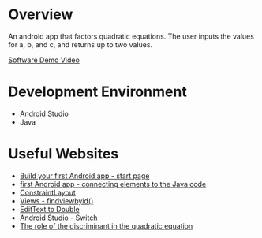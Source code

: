# Overview
 
An android app that factors quadratic equations. The user inputs the values for a, b, and c, and returns up to two values.

[Software Demo Video](https://youtu.be/yFZfdR4J07I)

# Development Environment

* Android Studio
* Java

# Useful Websites

* [Build your first Android app - start page](https://developer.android.com/training/basics/firstapp)
* [first Android app - connecting elements to the Java code](https://developer.android.com/training/basics/firstapp/starting-activity#java)
* [ConstraintLayout](https://developer.android.com/training/constraint-layout#groovy)
* [Views - findviewbyid()](https://findanyanswer.com/what-is-the-use-of-findviewbyid-in-android)
* [EditText to Double](https://stackoverflow.com/questions/35445936/converting-a-edit-text-to-a-double-android)
* [Android Studio - Switch](https://www.tutlane.com/tutorial/android/android-switch-on-off-button-with-examples)
* [The role of the discriminant in the quadratic equation](https://www.intmath.com/blog/learn-math/understanding-the-discriminant-in-a-quadratic-formula-12554)